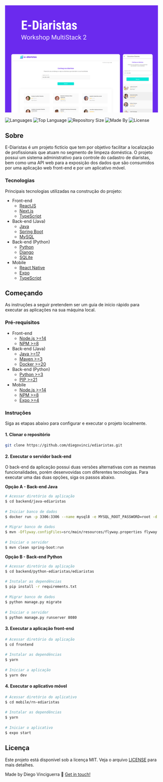 ![Cover](https://github.com/diegovinci/ediaristas/blob/main/.assets/project-cover.svg)

![Languages](https://img.shields.io/github/languages/count/diegovinci/ediaristas?color=%236B2AEE)
![Top Language](https://img.shields.io/github/languages/top/diegovinci/ediaristas?color=%236B2AEE)
![Repository Size](https://img.shields.io/github/repo-size/diegovinci/ediaristas?color=%236B2AEE)
![Made By](https://img.shields.io/badge/made%20by-diegovinci-%236B2AEE)
![License](https://img.shields.io/badge/license-MIT-%236B2AEE)


## Sobre

E-Diaristas é um projeto fictício que tem por objetivo facilitar a localização de profissionais que atuam no segmento de limpeza doméstica. O projeto possui um sistema administrativo para controle do cadastro de diaristas, bem como uma API web para a exposição dos dados que são consumidos por uma aplicação web front-end e por um aplicativo móvel.

### Tecnologias
Principais tecnologias utilizadas na construção do projeto:
- Front-end
    - [ReactJS](https://reactjs.org)
    - [Next.js](https://nextjs.org)
    - [TypeScript](https://www.typescriptlang.org)
- Back-end (Java)
    - [Java](https://www.oracle.com/java/technologies/downloads/#java17)
    - [Spring Boot](https://spring.io/projects/spring-boot)
    - [MySQL](https://dev.mysql.com)
- Back-end (Python)
    - [Python](https://www.python.org/about/)
    - [Django](https://www.djangoproject.com)
    - [SQLite](https://www.sqlite.org/index.html)
- Mobile
    - [React Native](https://reactnative.dev)
    - [Expo](https://expo.dev)
    - [TypeScript](https://www.typescriptlang.org)

## Começando
As instruções a seguir pretendem ser um guia de início rápido para executar as aplicações na sua máquina local.

### Pré-requisitos
- Front-end
    - [Node.js >=14](https://nodejs.org/en/)
    - [NPM >=8](https://www.npmjs.com)
- Back-end (Java)
    - [Java >=17](https://www.oracle.com/java/technologies/downloads/#java17)
    - [Maven >=3](https://dev.mysql.com)
    - [Docker >=20](https://www.docker.com)
- Back-end (Python)
    - [Python >=3](https://www.python.org/about/)
    - [PIP >=21](https://pypi.org/project/pip/)
- Mobile
    - [Node.js >=14](https://nodejs.org/en/)
    - [NPM >=8](https://www.npmjs.com)
    - [Expo >=4](https://expo.dev)

### Instruções

Siga as etapas abaixo para configurar e executar o projeto localmente.

#### 1. Clonar o repositório
```bash
git clone https://github.com/diegovinci/ediaristas.git
```

#### 2. Executar o servidor back-end
O back-end da aplicação possui duas versões alternativas com as mesmas funcionalidades, porém desenvovidas com diferentes tecnologias. Para executar uma das duas opções, siga os passos abaixo.

**Opção A - Back-end Java**

```bash
# Acessar diretório da aplicação
$ cd backend/java-ediaristas

# Iniciar banco de dados
$ docker run -p 3306:3306 --name mysql8 -e MYSQL_ROOT_PASSWORD=root -d mysql:8 mysqld --default-authentication-plugin=mysql_native_password

# Migrar banco de dados
$ mvn -Dflyway.configFiles=src/main/resources/flyway.properties flyway:migrate

# Iniciar o servidor
$ mvn clean spring-boot:run
```

**Opção B - Back-end Python**

```bash
# Acessar diretório da aplicação
$ cd backend/python-ediaristas/ediaristas

# Instalar as dependências
$ pip install -r requirements.txt

# Migrar banco de dados
$ python manage.py migrate

# Iniciar o servidor
$ python manage.py runserver 8080
```

#### 3. Executar a aplicação front-end
```bash
# Acessar diretório da aplicação
$ cd frontend

# Instalar as dependências
$ yarn

# Iniciar a aplicação
$ yarn dev
```

#### 4. Executar o aplicativo móvel
```bash
# Acessar diretório do aplicativo
$ cd mobile/rn-ediaristas

# Instalar as dependências
$ yarn

# Iniciar o aplicativo
$ expo start
```

## Licença
Este projeto está disponível sob a licença MIT. Veja o arquivo [LICENSE](https://github.com/diegovinci/ediaristas/blob/main/LICENSE) para mais detalhes.

Made by Diego Vinciguerra :wave: [Get in touch!](https://www.linkedin.com/in/diegovinci)
